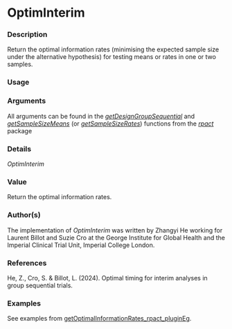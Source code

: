# OptimInterim

### Description 
Return the optimal information rates (minimising the expected sample size under the alternative hypothesis) for testing means or rates in one or two samples.

### Usage 


### Arguments 
All arguments can be found in the [_getDesignGroupSequential_](https://rdrr.io/cran/rpact/man/getDesignGroupSequential.html) and [_getSampleSizeMeans_](https://rdrr.io/cran/rpact/man/getSampleSizeMeans.html) (or [_getSampleSizeRates_](https://rdrr.io/cran/rpact/man/getSampleSizeRates.html)) functions from the [_rpact_](https://rdrr.io/cran/rpact) package

### Details 
_OptimInterim_

### Value 
Return the optimal information rates.

### Author(s)
The implementation of _OptimInterim_ was written by Zhangyi He working for Laurent Billot and Suzie Cro at the George Institute for Global Health and the Imperial Clinical Trial Unit, Imperial College London.

### References
He, Z., Cro, S. & Billot, L. (2024). Optimal timing for interim analyses in group sequential trials. 

### Examples
See examples from [getOptimalInformationRates_rpact_pluginEg](https://github.com/zhangyi-he/GSD_OptimInterim/blob/main/getOptimalInformationRates_rpact_pluginEg.R).
